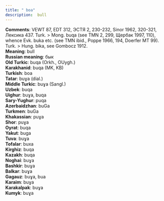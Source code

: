 ```yaml
---
title: " boa"
description:  bull
---
```


<strong>Comments</strong>:  VEWT 87, EDT 312, ЭСТЯ 2, 230-232, Sinor 1962, 320-321, Лексика 437. Turk. > Mong. buqa (see TMN 2, 299, Щербак 1997, 110), whence Evk. buka etc. (see TMN ibid., Poppe 1966, 194, Doerfer MT 99). Turk. > Hung. bika, see Gombocz 1912.<br>
<strong>Meaning</strong>:  bull<br>
<strong>Russian meaning</strong>:  бык<br>
<strong>Old Turkic</strong>:  buqa (Orkh., OUygh.)<br>
<strong>Karakhanid</strong>:  buqa (MK, KB)<br>
<strong>Turkish</strong>:  boa<br>
<strong>Tatar</strong>:  buɣa (dial.)<br>
<strong>Middle Turkic</strong>:  buɣa (Sangl.)<br>
<strong>Uzbek</strong>:  buqa<br>
<strong>Uighur</strong>:  buɣa, buqa<br>
<strong>Sary-Yughur</strong>:  puqa<br>
<strong>Azerbaidzhan</strong>:  buGa<br>
<strong>Turkmen</strong>:  buGa<br>
<strong>Khakassian</strong>:  puɣa<br>
<strong>Shor</strong>:  puɣa<br>
<strong>Oyrat</strong>:  buqa<br>
<strong>Yakut</strong>:  buga<br>
<strong>Tuva</strong>:  buɣa<br>
<strong>Tofalar</strong>:  buxa<br>
<strong>Kirghiz</strong>:  buqa<br>
<strong>Kazakh</strong>:  buqa<br>
<strong>Noghai</strong>:  buɣa<br>
<strong>Bashkir</strong>:  buɣa<br>
<strong>Balkar</strong>:  buɣa<br>
<strong>Gagauz</strong>:  buɣa, bua<br>
<strong>Karaim</strong>:  buɣa<br>
<strong>Karakalpak</strong>:  buɣa<br>
<strong>Kumyk</strong>:  buɣa<br>


